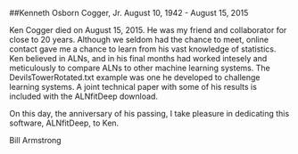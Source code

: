 ##Kenneth Osborn Cogger, Jr.  August 10, 1942 - August 15, 2015

Ken Cogger died on August 15, 2015.  He was my friend and collaborator for close to 20 years.  Although we seldom had the chance to meet, online contact gave me a chance to learn from his vast knowledge of statistics.  Ken believed in ALNs, and in his final months had worked intesely and meticulously to compare ALNs to other machine learning systems. The DevilsTowerRotated.txt example was one he developed to challenge learning systems. A joint technical paper with some of his results is included with the ALNfitDeep download.

On this day, the anniversary of his passing, I take pleasure in dedicating this software, ALNfitDeep, to Ken. 

Bill Armstrong